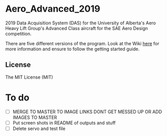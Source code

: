 # Aero_Advanced_2019
2019 Data Acquisition System (DAS) for the University of Alberta's Aero Heavy Lift Group's Advanced Class aircraft for the SAE Aero Design competition.

There are five different versions of the program. Look at the Wiki [here](https://github.com/MarkSherstan/Aero_Advanced_2019/wiki) for more information and ensure to follow the getting started guide.

## License
The MIT License (MIT)

# To do
- [ ] MERGE TO MASTER TO IMAGE LINKS DONT GET MESSED UP OR ADD IMAGES TO MASTER
- [ ] Put screen shots in README of outputs and stuff
- [ ] Delete servo and test file
